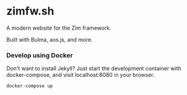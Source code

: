 # zimfw.sh
A modern website for the Zim framework.

Built with Bulma, aos.js, and more. 

### Develop using Docker
Don't want to install Jekyll? Just start the development container with docker-compose, and visit localhost:8080 in your browser. 

```
docker-compose up
```